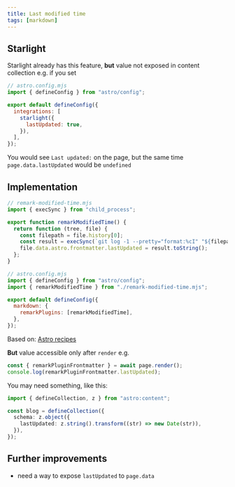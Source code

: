 ```yaml
---
title: Last modified time
tags: [markdown]
---
```


## Starlight

Starlight already has this feature, **but** value not exposed in content collection e.g. if you set

```js
// astro.config.mjs
import { defineConfig } from "astro/config";

export default defineConfig({
  integrations: [
    starlight({
      lastUpdated: true,
    }),
  ],
});
```

You would see `Last updated:` on the page, but the same time `page.data.lastUpdated` would be `undefined`

## Implementation

```js
// remark-modified-time.mjs
import { execSync } from "child_process";

export function remarkModifiedTime() {
  return function (tree, file) {
    const filepath = file.history[0];
    const result = execSync(`git log -1 --pretty="format:%cI" "${filepath}"`);
    file.data.astro.frontmatter.lastUpdated = result.toString();
  };
}
```

```js
// astro.config.mjs
import { defineConfig } from "astro/config";
import { remarkModifiedTime } from "./remark-modified-time.mjs";

export default defineConfig({
  markdown: {
    remarkPlugins: [remarkModifiedTime],
  },
});
```

Based on: [Astro recipes](https://docs.astro.build/en/recipes/modified-time/)

**But** value accessible only after `render` e.g.

```ts
const { remarkPluginFrontmatter } = await page.render();
console.log(remarkPluginFrontmatter.lastUpdated);
```

You may need something, like this:

```ts
import { defineCollection, z } from "astro:content";

const blog = defineCollection({
  schema: z.object({
    lastUpdated: z.string().transform((str) => new Date(str)),
  }),
});
```

## Further improvements

- need a way to expose `lastUpdated` to `page.data`
